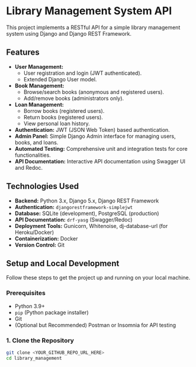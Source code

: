 # Library Management System API

This project implements a RESTful API for a simple library management system using Django and Django REST Framework.

## Features

* **User Management:**
    * User registration and login (JWT authenticated).
    * Extended Django User model.
* **Book Management:**
    * Browse/search books (anonymous and registered users).
    * Add/remove books (administrators only).
* **Loan Management:**
    * Borrow books (registered users).
    * Return books (registered users).
    * View personal loan history.
* **Authentication:** JWT (JSON Web Token) based authentication.
* **Admin Panel:** Simple Django Admin interface for managing users, books, and loans.
* **Automated Testing:** Comprehensive unit and integration tests for core functionalities.
* **API Documentation:** Interactive API documentation using Swagger UI and Redoc.

## Technologies Used

* **Backend:** Python 3.x, Django 5.x, Django REST Framework
* **Authentication:** `djangorestframework-simplejwt`
* **Database:** SQLite (development), PostgreSQL (production)
* **API Documentation:** `drf-yasg` (Swagger/Redoc)
* **Deployment Tools:** Gunicorn, Whitenoise, dj-database-url (for Heroku/Docker)
* **Containerization:** Docker
* **Version Control:** Git

## Setup and Local Development

Follow these steps to get the project up and running on your local machine.

### Prerequisites

* Python 3.9+
* `pip` (Python package installer)
* Git
* (Optional but Recommended) Postman or Insomnia for API testing

### 1. Clone the Repository

```bash
git clone <YOUR_GITHUB_REPO_URL_HERE>
cd library_management
